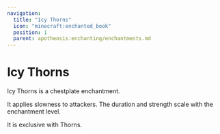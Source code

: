 ```yaml
---
navigation:
  title: "Icy Thorns"
  icon: "minecraft:enchanted_book"
  position: 1
  parent: apotheosis:enchanting/enchantments.md
---
```


# Icy Thorns

<Color id="blue">Icy Thorns</Color> is a chestplate enchantment.

It applies slowness to attackers. The duration and strength scale with the enchantment level.

It is exclusive with <Color id="blue">Thorns</Color>.

